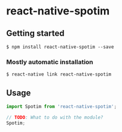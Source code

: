# react-native-spotim

## Getting started

`$ npm install react-native-spotim --save`

### Mostly automatic installation

`$ react-native link react-native-spotim`

## Usage
```javascript
import Spotim from 'react-native-spotim';

// TODO: What to do with the module?
Spotim;
```
